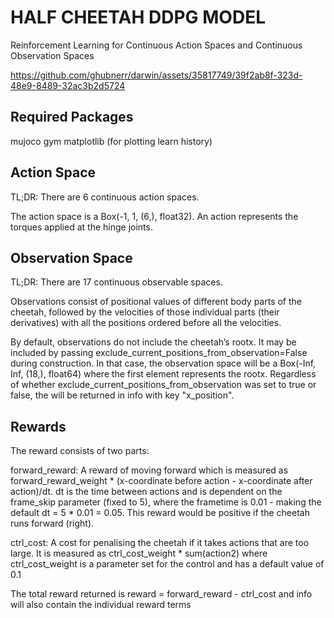 <h1>HALF CHEETAH DDPG MODEL</h1>

Reinforcement Learning for Continuous Action Spaces and Continuous Observation Spaces

https://github.com/ghubnerr/darwin/assets/35817749/39f2ab8f-323d-48e9-8489-32ac3b2d5724

<h2>Required Packages</h2>
mujoco
gym
matplotlib (for plotting learn history)

<h2>Action Space</h2>
TL;DR: There are 6 continuous action spaces.

The action space is a Box(-1, 1, (6,), float32). An action represents the torques applied at the hinge joints.

<h2>Observation Space</h2>
TL;DR: There are 17 continuous observable spaces.

Observations consist of positional values of different body parts of the cheetah, followed by the velocities of those individual parts (their derivatives) with all the positions ordered before all the velocities.

By default, observations do not include the cheetah’s rootx. It may be included by passing exclude_current_positions_from_observation=False during construction. In that case, the observation space will be a Box(-Inf, Inf, (18,), float64) where the first element represents the rootx. Regardless of whether exclude_current_positions_from_observation was set to true or false, the will be returned in info with key "x_position".

<h2>Rewards</h2>
The reward consists of two parts:

forward_reward: A reward of moving forward which is measured as forward_reward_weight * (x-coordinate before action - x-coordinate after action)/dt. dt is the time between actions and is dependent on the frame_skip parameter (fixed to 5), where the frametime is 0.01 - making the default dt = 5 * 0.01 = 0.05. This reward would be positive if the cheetah runs forward (right).

ctrl_cost: A cost for penalising the cheetah if it takes actions that are too large. It is measured as ctrl_cost_weight * sum(action2) where ctrl_cost_weight is a parameter set for the control and has a default value of 0.1

The total reward returned is reward = forward_reward - ctrl_cost and info will also contain the individual reward terms






